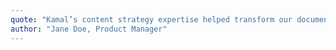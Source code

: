 ```yaml
---
quote: "Kamal’s content strategy expertise helped transform our documentation approach."
author: "Jane Doe, Product Manager"
---
```


